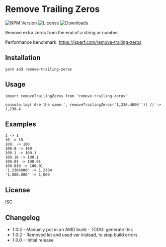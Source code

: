 # Remove Trailing Zeros

![NPM Version](https://img.shields.io/npm/v/remove-trailing-zeros.svg?style=flat)
![License](https://img.shields.io/github/license/rek/remove-trailing-zeros.svg)
![Downloads](https://img.shields.io/npm/dm/remove-trailing-zeros.svg?style=flat)

Remove extra zeros from the end of a string or number.

Performance benchmark: https://jsperf.com/remove-trailing-zeros

## Installation

```
yarn add remove-trailing-zeros
```

## Usage

```
import removeTrailingZeros from 'remove-trailing-zeros'

console.log('Are the same:', removeTrailingZeros('1,230.4000'')) // -> 1,230.4
```
## Examples

```
1 -> 1
10 -> 10
100. -> 100
100.0 -> 100
100.1 -> 100.1
100.10 -> 100.1
100.01 -> 100.01
100.010 -> 100.01
'1.2304000' -> 1.2304
'1,000.000' -> 1,000
```

## License

ISC

[npm-image]: https://img.shields.io/npm/v/remove-trailing-zeros.svg?style=flat
[npm-url]: https://npmjs.org/package/remove-trailing-zeros
[downloads-image]: https://img.shields.io/npm/dm/remove-trailing-zeros.svg?style=flat
[downloads-url]: https://npmjs.org/package/remove-trailing-zeros

## Changelog

 - 1.0.3 - Manually put in an AMD build - TODO: generate this
 - 1.0.2 - Removed let and used var instead, to stop build errors
 - 1.0.0 - Initial release

